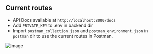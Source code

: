 ## Current routes
  * API Docs available at ```http://localhost:8000/docs```
  * Add ```PRIVATE_KEY``` to .env in backend dir
  * Import ```postman_collection.json``` and ```postman_environment.json``` in ```postman``` dir to use the current routes in Postman.


![image](https://user-images.githubusercontent.com/78247585/197304011-82b997af-e05b-44b9-9b04-7d2586989979.png)
